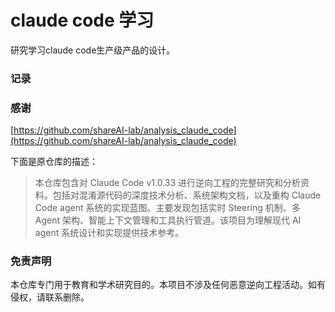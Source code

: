 # claude code 学习

研究学习claude code生产级产品的设计。

### 记录


### 感谢

[https://github.com/shareAI-lab/analysis_claude_code](https://github.com/shareAI-lab/analysis_claude_code)

下面是原仓库的描述：

>本仓库包含对 Claude Code v1.0.33 进行逆向工程的完整研究和分析资料。包括对混淆源代码的深度技术分析、系统架构文档，以及重构 Claude Code agent 系统的实现蓝图。主要发现包括实时 Steering 机制、多 Agent 架构、智能上下文管理和工具执行管道。该项目为理解现代 AI agent 系统设计和实现提供技术参考。


### 免责声明

本仓库专门用于教育和学术研究目的。本项目不涉及任何恶意逆向工程活动。如有侵权，请联系删除。